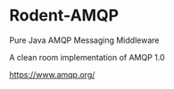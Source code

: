 # Rodent-AMQP
Pure Java AMQP Messaging Middleware

A clean room implementation of AMQP 1.0

https://www.amqp.org/


